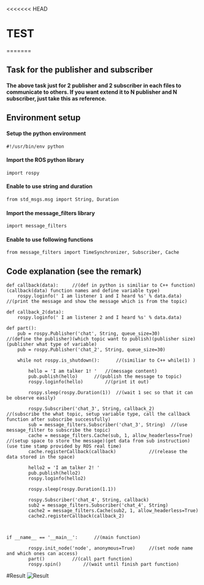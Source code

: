 <<<<<<< HEAD
# TEST
=======
## Task for the publisher and subscriber

#### The above task just for 2 publisher and 2 subscriber in each files to communicate to others. If you want extend it to N publisher and N subscriber, just take this as reference.

## Environment setup

#### Setup the python environment
```
#!/usr/bin/env python 	
```

#### Import the ROS python library
```
import rospy 
```

#### Enable to use string and duration
```
from std_msgs.msg import String, Duration
```

#### Import the message_filters library
```
import message_filters
```

#### Enable to use following functions
```
from message_filters import TimeSynchronizer, Subscriber, Cache
```

## Code explanation (see the remark)

```
def callback(data): 	//(def in python is similiar to C++ function) (callback(data) function names and define variable type)
	rospy.loginfo(' I am listener 1 and I heard %s' % data.data) 	//(print the message and show the message which is from the topic)

def callback_2(data):
	rospy.loginfo(' I am listener 2 and I heard %s' % data.data)

def part():
	pub = rospy.Publisher('chat', String, queue_size=30)		//(define the publisher)(which topic want to publish)(publisher size)(publisher what type of variable)
	pub = rospy.Publisher('chat_2', String, queue_size=30)	

	while not rospy.is_shutdown():		//(similiar to C++ while(1) )

		hello = 'I am talker 1! ' 	//(message content)
		pub.publish(hello)		//(publish the message to topic)
		rospy.loginfo(hello)		//(print it out)

		rospy.sleep(rospy.Duration(1))	//(wait 1 sec so that it can be observe easily)

		rospy.Subscriber('chat_3', String, callback_2)		//(subscribe the what topic, setup variable type, call the callback function after subscribe successfully)
		sub = message_filters.Subscriber('chat_3', String)	//(use message_filter to subscribe the topic)
		cache = message_filters.Cache(sub, 1, allow_headerless=True)		//(setup space to store the message)(get data from sub instruction)(use time stamp provided by ROS real time)
		cache.registerCallback(callback)			//(release the data stored in the space)

		hello2 = 'I am talker 2! ' 
		pub.publish(hello2)
		rospy.loginfo(hello2)

		rospy.sleep(rospy.Duration(1.1))

		rospy.Subscriber('chat_4', String, callback)
		sub2 = message_filters.Subscriber('chat_4', String)
		cache2 = message_filters.Cache(sub2, 1, allow_headerless=True)
		cache2.registerCallback(callback_2)



if __name__ == '__main__':		//(main function)

		rospy.init_node('node', anonymous=True)		//(set node name and which ones can access)
		part()			//(call part function)
		rospy.spin()		//(wait until finish part function)

```

#Result
![Result](/image/2_pub_and_2_su.jpeg "Result")



